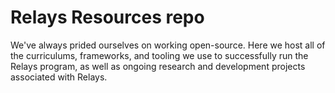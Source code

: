 # Relays Resources repo

We've always prided ourselves on working open-source. Here we host all of the curriculums, frameworks, and tooling we use to successfully run the Relays program, as well as ongoing research and development projects associated with Relays.
